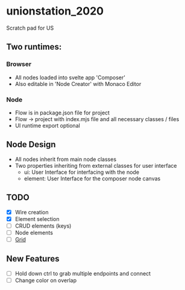 # unionstation_2020

Scratch pad for US

## Two runtimes:

### Browser

- All nodes loaded into svelte app 'Composer'
- Also editable in 'Node Creator' with Monaco Editor

### Node

- Flow is in package.json file for project
- Flow -> project with index.mjs file and all necessary classes / files
- UI runtime export optional

## Node Design

- All nodes inherit from main node classes
- Two properties inheriting from external classes for user interface
  - ui: User Interface for interfacing with the node
  - element: User Interface for the composer node canvas

## TODO

- [X] Wire creation
- [X] Element selection
- [ ] CRUD elements (keys)
- [ ] Node elements
- [ ] [Grid](https://stackoverflow.com/questions/14208673/how-to-draw-grid-using-html5-and-canvas-or-svg)
## New Features

- [ ] Hold down ctrl to grab multiple endpoints and connect
- [ ] Change color on overlap